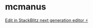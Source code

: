 # mcmanus

[Edit in StackBlitz next generation editor ⚡️](https://stackblitz.com/~/github.com/DevGruGold/mcmanus)